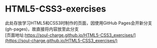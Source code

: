 # HTML5-CSS3-exercises

此处存放学习HTML5和CSS3时制作的页面，因使用GitHub Pages会开新分支(gh-pages)，故直接将内容放至此分支  
[页面地址:https://soul-charge.github.io/HTML5-CSS3_exercises/](https://soul-charge.github.io/HTML5-CSS3_exercises/)  